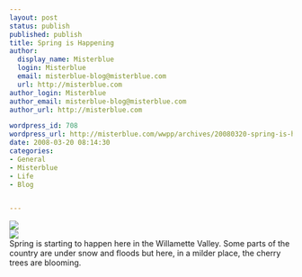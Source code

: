 ```yaml
---
layout: post
status: publish
published: publish
title: Spring is Happening
author:
  display_name: Misterblue
  login: Misterblue
  email: misterblue-blog@misterblue.com
  url: http://misterblue.com
author_login: Misterblue
author_email: misterblue-blog@misterblue.com
author_url: http://misterblue.com

wordpress_id: 708
wordpress_url: http://misterblue.com/wwpp/archives/20080320-spring-is-happening
date: 2008-03-20 08:14:30
categories:
- General
- Misterblue
- Life
- Blog


---
```

<div class="g2image_float_left"><a href="/images/oldimages/IMG_1888.jpg"><img src="/images/oldimages/thumb/IMG_1888.jpg" class="oldImageThumb"/></a></div><div class="g2image_float_right"><a href="/images/oldimages/1892"><img src="/images/oldimages/thumb/1892" class="oldImageThumb"/></a></div>Spring is starting to happen here in the Willamette Valley. Some parts of the country are under snow and floods but here, in a milder place, the cherry trees are blooming.
